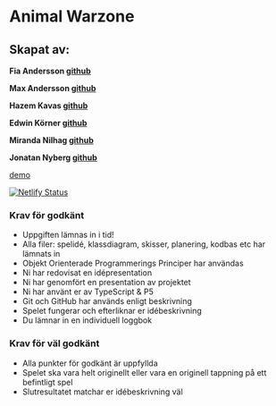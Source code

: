# Animal Warzone

## Skapat av: 

**Fia Andersson [github](https://github.com/fiababiakandersson)**

**Max Andersson [github](https://github.com/frontMAX)**

**Hazem Kavas [github](https://github.com/hazem-89)**

**Edwin Körner [github](https://github.com/EdwinKorner)**

**Miranda Nilhag [github](https://github.com/mirrenil)**

**Jonatan Nyberg [github](https://github.com/nybbe123)**


[demo](https://mirrenil.github.io/Animal-Warzone/
)

[![Netlify Status](https://api.netlify.com/api/v1/badges/aa8307bd-6386-44d6-9d0d-a9ce4464797d/deploy-status)](https://app.netlify.com/sites/animalwarzone/deploys)

### Krav för godkänt

- Uppgiften lämnas in i tid!
- Alla filer: spelidé, klassdiagram, skisser, planering, kodbas etc har lämnats in
- Objekt Orienterade Programmerings Principer har användas
- Ni har redovisat en idépresentation
- Ni har genomfört en presentation av projektet
- Ni har använt er av TypeScript & P5
- Git och GitHub har används enligt beskrivning
- Spelet fungerar och efterliknar er idébeskrivning
- Du lämnar in en individuell loggbok


### Krav för väl godkänt
- Alla punkter för godkänt är uppfyllda
- Spelet ska vara helt originellt eller vara en originell tappning på ett befintligt spel
- Slutresultatet matchar er idébeskrivning väl
